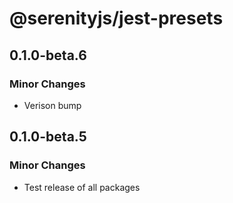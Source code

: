 # @serenityjs/jest-presets

## 0.1.0-beta.6

### Minor Changes

- Verison bump

## 0.1.0-beta.5

### Minor Changes

- Test release of all packages
